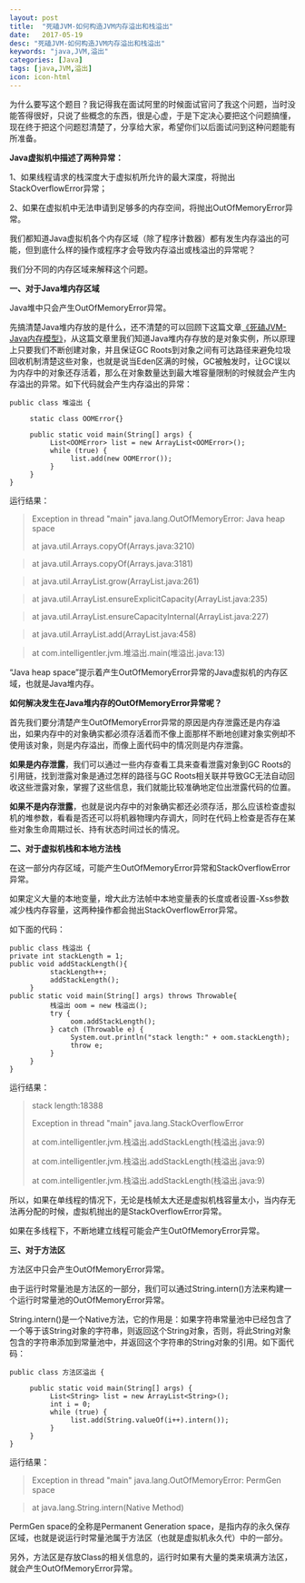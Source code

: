 ```yaml
---
layout: post
title:  "死磕JVM-如何构造JVM内存溢出和栈溢出"
date:   2017-05-19
desc: "死磕JVM-如何构造JVM内存溢出和栈溢出"
keywords: "java,JVM,溢出"
categories: [Java]
tags: [java,JVM,溢出]
icon: icon-html
---
```


为什么要写这个题目？我记得我在面试阿里的时候面试官问了我这个问题，当时没能答得很好，只说了些概念的东西，很是心虚，于是下定决心要把这个问题搞懂，现在终于把这个问题怼清楚了，分享给大家，希望你们以后面试问到这种问题能有所准备。

**Java虚拟机中描述了两种异常：**

1、如果线程请求的栈深度大于虚拟机所允许的最大深度，将抛出StackOverflowError异常；

2、如果在虚拟机中无法申请到足够多的内存空间，将抛出OutOfMemoryError异常。

我们都知道Java虚拟机各个内存区域（除了程序计数器）都有发生内存溢出的可能，但到底什么样的操作或程序才会导致内存溢出或栈溢出的异常呢？

我们分不同的内存区域来解释这个问题。

**一、对于Java堆内存区域**

Java堆中只会产生OutOfMemoryError异常。

先搞清楚Java堆内存放的是什么，还不清楚的可以回顾下这篇文章[《死磕JVM-Java内存模型》](https://zhoum1118.github.io/java/2017/05/16/Java%E5%86%85%E5%AD%98%E6%A8%A1%E5%9E%8B.html)，从这篇文章里我们知道Java堆内存存放的是对象实例，所以原理上只要我们不断创建对象，并且保证GC Roots到对象之间有可达路径来避免垃圾回收机制清楚这些对象，也就是说当Eden区满的时候，GC被触发时，让GC误以为内存中的对象还存活着，那么在对象数量达到最大堆容量限制的时候就会产生内存溢出的异常。如下代码就会产生内存溢出的异常：

<pre class="prettyprint"><code><span class="kwd">public</span><span class="pln"> </span><span class="kwd">class</span><span class="pln"> </span><span class="pun">堆溢出</span><span class="pln"> </span><span class="pun">{</span><span class="pln">

     </span><span class="kwd">static</span><span class="pln"> </span><span class="kwd">class</span><span class="pln"> </span><span class="typ">OOMError</span><span class="pun">{}</span><span class="pln">

     </span><span class="kwd">public</span><span class="pln"> </span><span class="kwd">static</span><span class="pln"> </span><span class="kwd">void</span><span class="pln"> main</span><span class="pun">(</span><span class="typ">String</span><span class="pun">[]</span><span class="pln"> args</span><span class="pun">)</span><span class="pln"> </span><span class="pun">{</span><span class="pln">
          </span><span class="typ">List</span><span class="pun">&lt;</span><span class="typ">OOMError</span><span class="pun">&gt;</span><span class="pln"> list </span><span class="pun">=</span><span class="pln"> </span><span class="kwd">new</span><span class="pln"> </span><span class="typ">ArrayList</span><span class="pun">&lt;</span><span class="typ">OOMError</span><span class="pun">&gt;();</span><span class="pln">
          </span><span class="kwd">while</span><span class="pln"> </span><span class="pun">(</span><span class="kwd">true</span><span class="pun">)</span><span class="pln"> </span><span class="pun">{</span><span class="pln">
               list</span><span class="pun">.</span><span class="pln">add</span><span class="pun">(</span><span class="kwd">new</span><span class="pln"> </span><span class="typ">OOMError</span><span class="pun">());</span><span class="pln">
          </span><span class="pun">}</span><span class="pln">
     </span><span class="pun">}</span><span class="pln">
</span><span class="pun">}</span></code></pre>
运行结果：

> Exception in thread "main" java.lang.OutOfMemoryError: Java heap space
> 
>at java.util.Arrays.copyOf(Arrays.java:3210)

>at java.util.Arrays.copyOf(Arrays.java:3181)

>at java.util.ArrayList.grow(ArrayList.java:261)

>at java.util.ArrayList.ensureExplicitCapacity(ArrayList.java:235)

>at java.util.ArrayList.ensureCapacityInternal(ArrayList.java:227)

>at java.util.ArrayList.add(ArrayList.java:458)

>at com.intelligentler.jvm.堆溢出.main(堆溢出.java:13)

“Java heap space”提示着产生OutOfMemoryError异常的Java虚拟机的内存区域，也就是Java堆内存。

**如何解决发生在Java堆内存的OutOfMemoryError异常呢？**

首先我们要分清楚产生OutOfMemoryError异常的原因是内存泄露还是内存溢出，如果内存中的对象确实都必须存活着而不像上面那样不断地创建对象实例却不使用该对象，则是内存溢出，而像上面代码中的情况则是内存泄露。

**如果是内存泄露**，我们可以通过一些内存查看工具来查看泄露对象到GC Roots的引用链，找到泄露对象是通过怎样的路径与GC Roots相关联并导致GC无法自动回收这些泄露对象，掌握了这些信息，我们就能比较准确地定位出泄露代码的位置。

**如果不是内存泄露**，也就是说内存中的对象确实都还必须存活，那么应该检查虚拟机的堆参数，看看是否还可以将机器物理内存调大，同时在代码上检查是否存在某些对象生命周期过长、持有状态时间过长的情况。

**二、对于虚拟机栈和本地方法栈**

在这一部分内存区域，可能产生OutOfMemoryError异常和StackOverflowError异常。

如果定义大量的本地变量，增大此方法帧中本地变量表的长度或者设置-Xss参数减少栈内存容量，这两种操作都会抛出StackOverflowError异常。

如下面的代码：
<pre class="prettyprint"><code><span class="kwd">public</span><span class="pln"> </span><span class="kwd">class</span><span class="pln"> </span><span class="pun">栈溢出</span><span class="pln"> </span><span class="pun">{</span><span class="pln">
</span><span class="kwd">private</span><span class="pln"> </span><span class="kwd">int</span><span class="pln"> stackLength </span><span class="pun">=</span><span class="pln"> </span><span class="lit">1</span><span class="pun">;</span><span class="pln">
</span><span class="kwd">public</span><span class="pln"> </span><span class="kwd">void</span><span class="pln"> addStackLength</span><span class="pun">(){</span><span class="pln">
          stackLength</span><span class="pun">++;</span><span class="pln">
          addStackLength</span><span class="pun">();</span><span class="pln">
     </span><span class="pun">}</span><span class="pln">
</span><span class="kwd">public</span><span class="pln"> </span><span class="kwd">static</span><span class="pln"> </span><span class="kwd">void</span><span class="pln"> main</span><span class="pun">(</span><span class="typ">String</span><span class="pun">[]</span><span class="pln"> args</span><span class="pun">)</span><span class="pln"> </span><span class="kwd">throws</span><span class="pln"> </span><span class="typ">Throwable</span><span class="pun">{</span><span class="pln">
          </span><span class="pun">栈溢出</span><span class="pln"> oom </span><span class="pun">=</span><span class="pln"> </span><span class="kwd">new</span><span class="pln"> </span><span class="pun">栈溢出();</span><span class="pln">
          </span><span class="kwd">try</span><span class="pln"> </span><span class="pun">{</span><span class="pln">
               oom</span><span class="pun">.</span><span class="pln">addStackLength</span><span class="pun">();</span><span class="pln">
          </span><span class="pun">}</span><span class="pln"> </span><span class="kwd">catch</span><span class="pln"> </span><span class="pun">(</span><span class="typ">Throwable</span><span class="pln"> e</span><span class="pun">)</span><span class="pln"> </span><span class="pun">{</span><span class="pln">
               </span><span class="typ">System</span><span class="pun">.</span><span class="kwd">out</span><span class="pun">.</span><span class="pln">println</span><span class="pun">(</span><span class="str">"stack length:"</span><span class="pln"> </span><span class="pun">+</span><span class="pln"> oom</span><span class="pun">.</span><span class="pln">stackLength</span><span class="pun">);</span><span class="pln">
               </span><span class="kwd">throw</span><span class="pln"> e</span><span class="pun">;</span><span class="pln">
          </span><span class="pun">}</span><span class="pln">
     </span><span class="pun">}</span><span class="pln">
</span><span class="pun">}</span></code></pre>
运行结果：

> stack length:18388
> 
> Exception in thread "main" java.lang.StackOverflowError
> 
> at com.intelligentler.jvm.栈溢出.addStackLength(栈溢出.java:9)
>
>at com.intelligentler.jvm.栈溢出.addStackLength(栈溢出.java:9)
>
>at com.intelligentler.jvm.栈溢出.addStackLength(栈溢出.java:9)

所以，如果在单线程的情况下，无论是栈帧太大还是虚拟机栈容量太小，当内存无法再分配的时候，虚拟机抛出的是StackOverflowError异常。

如果在多线程下，不断地建立线程可能会产生OutOfMemoryError异常。

**三、对于方法区**

方法区中只会产生OutOfMemoryError异常。

由于运行时常量池是方法区的一部分，我们可以通过String.intern()方法来构建一个运行时常量池的OutOfMemoryError异常。

String.intern()是一个Native方法，它的作用是：如果字符串常量池中已经包含了一个等于该String对象的字符串，则返回这个String对象，否则，将此String对象包含的字符串添加到常量池中，并返回这个字符串的String对象的引用。如下面代码：

<pre class="prettyprint"><code><span class="kwd">public</span><span class="pln"> </span><span class="kwd">class</span><span class="pln"> </span><span class="pun">方法区溢出</span><span class="pln"> </span><span class="pun">{</span><span class="pln">

     </span><span class="kwd">public</span><span class="pln"> </span><span class="kwd">static</span><span class="pln"> </span><span class="kwd">void</span><span class="pln"> main</span><span class="pun">(</span><span class="typ">String</span><span class="pun">[]</span><span class="pln"> args</span><span class="pun">)</span><span class="pln"> </span><span class="pun">{</span><span class="pln">
          </span><span class="typ">List</span><span class="pun">&lt;</span><span class="typ">String</span><span class="pun">&gt;</span><span class="pln"> list </span><span class="pun">=</span><span class="pln"> </span><span class="kwd">new</span><span class="pln"> </span><span class="typ">ArrayList</span><span class="pun">&lt;</span><span class="typ">String</span><span class="pun">&gt;();</span><span class="pln">
          </span><span class="kwd">int</span><span class="pln"> i </span><span class="pun">=</span><span class="pln"> </span><span class="lit">0</span><span class="pun">;</span><span class="pln">
          </span><span class="kwd">while</span><span class="pln"> </span><span class="pun">(</span><span class="kwd">true</span><span class="pun">)</span><span class="pln"> </span><span class="pun">{</span><span class="pln">
               list</span><span class="pun">.</span><span class="pln">add</span><span class="pun">(</span><span class="typ">String</span><span class="pun">.</span><span class="pln">valueOf</span><span class="pun">(</span><span class="pln">i</span><span class="pun">++).</span><span class="pln">intern</span><span class="pun">());</span><span class="pln">
          </span><span class="pun">}</span><span class="pln">
     </span><span class="pun">}</span><span class="pln">
</span><span class="pun">}</span></code></pre>
运行结果：
> Exception in thread "main" java.lang.OutOfMemoryError: PermGen space

>at java.lang.String.intern(Native Method)

PermGen space的全称是Permanent Generation space，是指内存的永久保存区域，也就是说运行时常量池属于方法区（也就是虚拟机永久代）中的一部分。

另外，方法区是存放Class的相关信息的，运行时如果有大量的类来填满方法区，就会产生OutOfMemoryError异常。